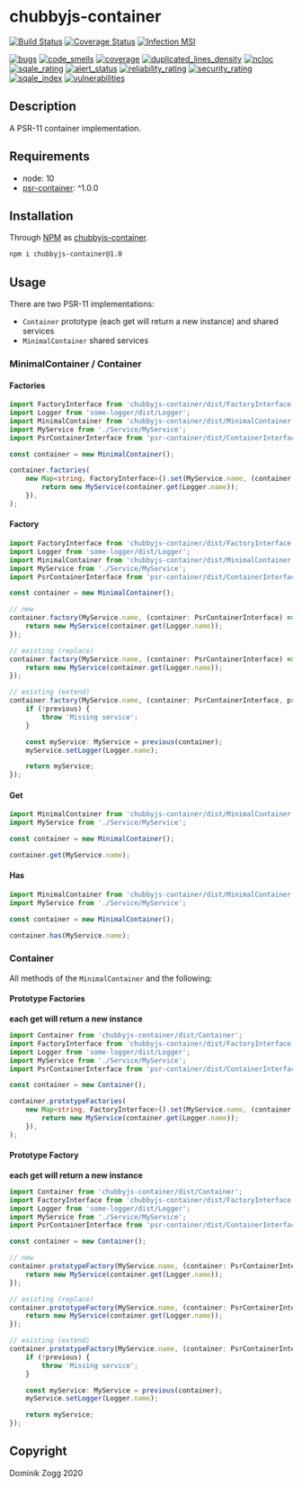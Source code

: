 # chubbyjs-container

[![Build Status](https://api.travis-ci.org/chubbyjs/chubbyjs-container.png?branch=master)](https://travis-ci.org/chubbyjs/chubbyjs-container)
[![Coverage Status](https://coveralls.io/repos/github/chubbyjs/chubbyjs-container/badge.svg?branch=master)](https://coveralls.io/github/chubbyjs/chubbyjs-container?branch=master)
[![Infection MSI](https://badge.stryker-mutator.io/github.com/chubbyjs/chubbyjs-container/master)](https://dashboard.stryker-mutator.io/reports/github.com/chubbyjs/chubbyjs-container/master)

[![bugs](https://sonarcloud.io/api/project_badges/measure?project=chubbyjs_chubbyjs-container&metric=bugs)](https://sonarcloud.io/dashboard?id=chubbyjs_chubbyjs-container)
[![code_smells](https://sonarcloud.io/api/project_badges/measure?project=chubbyjs_chubbyjs-container&metric=code_smells)](https://sonarcloud.io/dashboard?id=chubbyjs_chubbyjs-container)
[![coverage](https://sonarcloud.io/api/project_badges/measure?project=chubbyjs_chubbyjs-container&metric=coverage)](https://sonarcloud.io/dashboard?id=chubbyjs_chubbyjs-container)
[![duplicated_lines_density](https://sonarcloud.io/api/project_badges/measure?project=chubbyjs_chubbyjs-container&metric=duplicated_lines_density)](https://sonarcloud.io/dashboard?id=chubbyjs_chubbyjs-container)
[![ncloc](https://sonarcloud.io/api/project_badges/measure?project=chubbyjs_chubbyjs-container&metric=ncloc)](https://sonarcloud.io/dashboard?id=chubbyjs_chubbyjs-container)
[![sqale_rating](https://sonarcloud.io/api/project_badges/measure?project=chubbyjs_chubbyjs-container&metric=sqale_rating)](https://sonarcloud.io/dashboard?id=chubbyjs_chubbyjs-container)
[![alert_status](https://sonarcloud.io/api/project_badges/measure?project=chubbyjs_chubbyjs-container&metric=alert_status)](https://sonarcloud.io/dashboard?id=chubbyjs_chubbyjs-container)
[![reliability_rating](https://sonarcloud.io/api/project_badges/measure?project=chubbyjs_chubbyjs-container&metric=reliability_rating)](https://sonarcloud.io/dashboard?id=chubbyjs_chubbyjs-container)
[![security_rating](https://sonarcloud.io/api/project_badges/measure?project=chubbyjs_chubbyjs-container&metric=security_rating)](https://sonarcloud.io/dashboard?id=chubbyjs_chubbyjs-container)
[![sqale_index](https://sonarcloud.io/api/project_badges/measure?project=chubbyjs_chubbyjs-container&metric=sqale_index)](https://sonarcloud.io/dashboard?id=chubbyjs_chubbyjs-container)
[![vulnerabilities](https://sonarcloud.io/api/project_badges/measure?project=chubbyjs_chubbyjs-container&metric=vulnerabilities)](https://sonarcloud.io/dashboard?id=chubbyjs_chubbyjs-container)

## Description

A PSR-11 container implementation.

## Requirements

 * node: 10
 * [psr-container][2]: ^1.0.0

## Installation

Through [NPM](https://www.npmjs.com) as [chubbyjs-container][1].

```sh
npm i chubbyjs-container@1.0
```

## Usage

There are two PSR-11 implementations:

 * `Container` prototype (each get will return a new instance) and shared services
 * `MinimalContainer` shared services

### MinimalContainer / Container

#### Factories

```ts
import FactoryInterface from 'chubbyjs-container/dist/FactoryInterface';
import Logger from 'some-logger/dist/Logger';
import MinimalContainer from 'chubbyjs-container/dist/MinimalContainer';
import MyService from './Service/MyService';
import PsrContainerInterface from 'psr-container/dist/ContainerInterface';

const container = new MinimalContainer();

container.factories(
    new Map<string, FactoryInterface>().set(MyService.name, (container: PsrContainerInterface) => {
        return new MyService(container.get(Logger.name));
    }),
);
```

#### Factory

```ts
import FactoryInterface from 'chubbyjs-container/dist/FactoryInterface';
import Logger from 'some-logger/dist/Logger';
import MinimalContainer from 'chubbyjs-container/dist/MinimalContainer';
import MyService from './Service/MyService';
import PsrContainerInterface from 'psr-container/dist/ContainerInterface';

const container = new MinimalContainer();

// new
container.factory(MyService.name, (container: PsrContainerInterface) => {
    return new MyService(container.get(Logger.name));
});

// existing (replace)
container.factory(MyService.name, (container: PsrContainerInterface) => {
    return new MyService(container.get(Logger.name));
});

// existing (extend)
container.factory(MyService.name, (container: PsrContainerInterface, previous?: FactoryInterface) => {
    if (!previous) {
        throw 'Missing service';
    }

    const myService: MyService = previous(container);
    myService.setLogger(Logger.name);

    return myService;
});
```

#### Get

```ts
import MinimalContainer from 'chubbyjs-container/dist/MinimalContainer';
import MyService from './Service/MyService';

const container = new MinimalContainer();

container.get(MyService.name);
```

#### Has

```ts
import MinimalContainer from 'chubbyjs-container/dist/MinimalContainer';
import MyService from './Service/MyService';

const container = new MinimalContainer();

container.has(MyService.name);
```

### Container

All methods of the `MinimalContainer` and the following:

#### Prototype Factories

**each get will return a new instance**

```ts
import Container from 'chubbyjs-container/dist/Container';
import FactoryInterface from 'chubbyjs-container/dist/FactoryInterface';
import Logger from 'some-logger/dist/Logger';
import MyService from './Service/MyService';
import PsrContainerInterface from 'psr-container/dist/ContainerInterface';

const container = new Container();

container.prototypeFactories(
    new Map<string, FactoryInterface>().set(MyService.name, (container: PsrContainerInterface) => {
        return new MyService(container.get(Logger.name));
    }),
);
```

#### Prototype Factory

**each get will return a new instance**

```ts
import Container from 'chubbyjs-container/dist/Container';
import FactoryInterface from 'chubbyjs-container/dist/FactoryInterface';
import Logger from 'some-logger/dist/Logger';
import MyService from './Service/MyService';
import PsrContainerInterface from 'psr-container/dist/ContainerInterface';

const container = new Container();

// new
container.prototypeFactory(MyService.name, (container: PsrContainerInterface) => {
    return new MyService(container.get(Logger.name));
});

// existing (replace)
container.prototypeFactory(MyService.name, (container: PsrContainerInterface) => {
    return new MyService(container.get(Logger.name));
});

// existing (extend)
container.prototypeFactory(MyService.name, (container: PsrContainerInterface, previous?: FactoryInterface) => {
    if (!previous) {
        throw 'Missing service';
    }

    const myService: MyService = previous(container);
    myService.setLogger(Logger.name);

    return myService;
});
```

## Copyright

Dominik Zogg 2020

[1]: https://www.npmjs.com/package/chubbyjs-container

[2]: https://www.npmjs.com/package/psr-container
